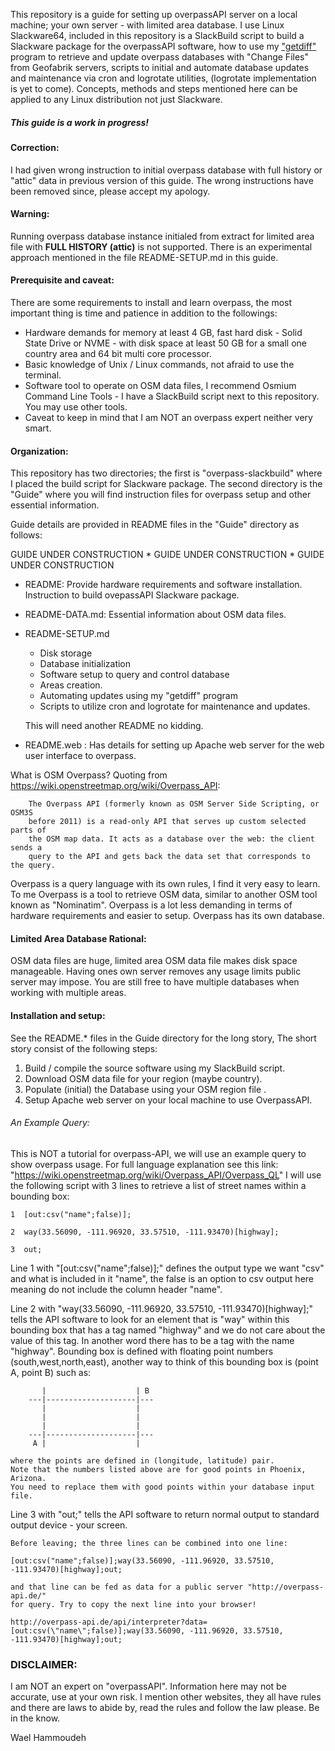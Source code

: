 This repository is a guide for setting up overpassAPI server on a local machine;
your own server - with limited area database. I use Linux Slackware64, included
in this repository is a SlackBuild script to build a Slackware package for the
overpassAPI software, how to use my ["getdiff"](https://github.com/waelhammoudeh/getdiff)
program to retrieve and update overpass databases with "Change Files" from Geofabrik servers,
scripts to initial and automate database updates and maintenance via cron and logrotate utilities,
(logrotate implementation is yet to come).
Concepts, methods and steps mentioned here can be applied to any Linux distribution not just Slackware.

##### This guide is a work in progress!

#### Correction:

I had given wrong instruction to initial overpass database with full history or
"attic" data in previous version of this guide. The wrong instructions have been
removed since, please accept my apology.

#### Warning:

Running overpass database instance initialed from extract for limited area file with
**FULL HISTORY (attic)** is not supported. There is an experimental approach mentioned
in the file README-SETUP.md in this guide.

#### Prerequisite and caveat:

There are some requirements to install and learn overpass, the most important
thing is time and patience in addition to the followings:

  * Hardware demands for memory at least 4 GB, fast hard disk - Solid State Drive
     or NVME - with disk space at least 50 GB for a small one country area and 64
     bit multi core processor.
  * Basic knowledge of Unix / Linux commands, not afraid to use the terminal.
  * Software tool to operate on OSM data files, I recommend Osmium Command
     Line Tools - I have a SlackBuild script next to this repository. You may use
     other tools.
  * Caveat to keep in mind that I am NOT an overpass expert neither very smart.

#### Organization:

This repository has two directories; the first is "overpass-slackbuild" where I
placed the build script for Slackware package. The second directory is the "Guide"
where you will find instruction files for overpass setup and other essential
information.

Guide details are provided in README files in the "Guide" directory as follows:

GUIDE UNDER CONSTRUCTION * GUIDE UNDER CONSTRUCTION * GUIDE UNDER CONSTRUCTION

* README:
     Provide hardware requirements and software installation.
   Instruction to build ovepassAPI Slackware package.

* README-DATA.md:
     Essential information about OSM data files.

* README-SETUP.md

     - Disk storage
     - Database initialization
     - Software setup to query and control database
     - Areas creation.
     - Automating updates using my "getdiff" program
     - Scripts to utilize cron and logrotate for maintenance and updates.

     This will need another README no kidding.

* README.web :
     Has details for setting up Apache web server for the web user interface
   to overpass.


What is OSM Overpass? 
  Quoting from https://wiki.openstreetmap.org/wiki/Overpass_API:
```
    The Overpass API (formerly known as OSM Server Side Scripting, or OSM3S
    before 2011) is a read-only API that serves up custom selected parts of 
    the OSM map data. It acts as a database over the web: the client sends a 
    query to the API and gets back the data set that corresponds to the query.
```

Overpass is a query language with its own rules, I find it very easy to learn.
To me Overpass is a tool to retrieve OSM data, similar to another OSM tool 
known as "Nominatim". Overpass is a lot less demanding in terms of hardware
requirements and easier to setup. Overpass has its own database.

#### Limited Area Database Rational:

OSM data files are huge, limited area OSM data file makes disk space manageable.
Having ones own server removes any usage limits public server may impose.
You are still free to have multiple databases when working with multiple areas.

#### Installation and setup:

See the README.* files in the Guide directory for the long story, The short story
consist of the following steps:

1) Build / compile the source software using my SlackBuild script.
2) Download OSM data file for your region (maybe country).
3) Populate (initial) the Database using your OSM region file .
4) Setup Apache web server on your local machine to use OverpassAPI.

###### An Example Query:

  This is NOT a tutorial for overpass-API, we will use an example query to
  show overpass usage. For full language explanation see this link:
       "https://wiki.openstreetmap.org/wiki/Overpass_API/Overpass_QL"
   I will use the following script with 3 lines to retrieve a list of street
   names within a bounding box:
   
    1  [out:csv("name";false)];
    
    2  way(33.56090, -111.96920, 33.57510, -111.93470)[highway];
    
    3  out;
    
   Line 1 with "[out:csv("name";false)];" defines the output type we want "csv"
   and what is included in it "name", the false is an option to csv output here
   meaning do not include the column header "name".
   
   Line 2 with "way(33.56090, -111.96920, 33.57510, -111.93470)[highway];" tells
   the API software to look for an element that is "way" within this bounding box that
   has a tag named "highway" and we do not care about the value of this tag. In another
   word there has to be a tag with the name "highway".
   Bounding box is defined with floating point numbers (south,west,north,east),
   another way to think of this bounding box is (point A, point B) such as:
   
           |                    | B
        ---|--------------------|---
           |                    |
           |                    |
           |                    |
        ---|--------------------|---
         A |                    |
         
    where the points are defined in (longitude, latitude) pair.
    Note that the numbers listed above are for good points in Phoenix, Arizona.
    You need to replace them with good points within your database input file.
   
   Line 3 with "out;" tells the API software to return normal output to standard
   output device - your screen.
      
    Before leaving; the three lines can be combined into one line:
    
    [out:csv("name";false)];way(33.56090, -111.96920, 33.57510, -111.93470)[highway];out;
    
    and that line can be fed as data for a public server "http://overpass-api.de/"
    for query. Try to copy the next line into your browser!
```
http://overpass-api.de/api/interpreter?data=[out:csv(\"name\";false)];way(33.56090, -111.96920, 33.57510, -111.93470)[highway];out;
```

### DISCLAIMER:
I am NOT an expert on "overpassAPI". Information here may not be accurate, use
at your own risk. I mention other websites, they all have rules and there are laws
to abide by, read the rules and follow the law please. Be in the know.


Wael Hammoudeh
